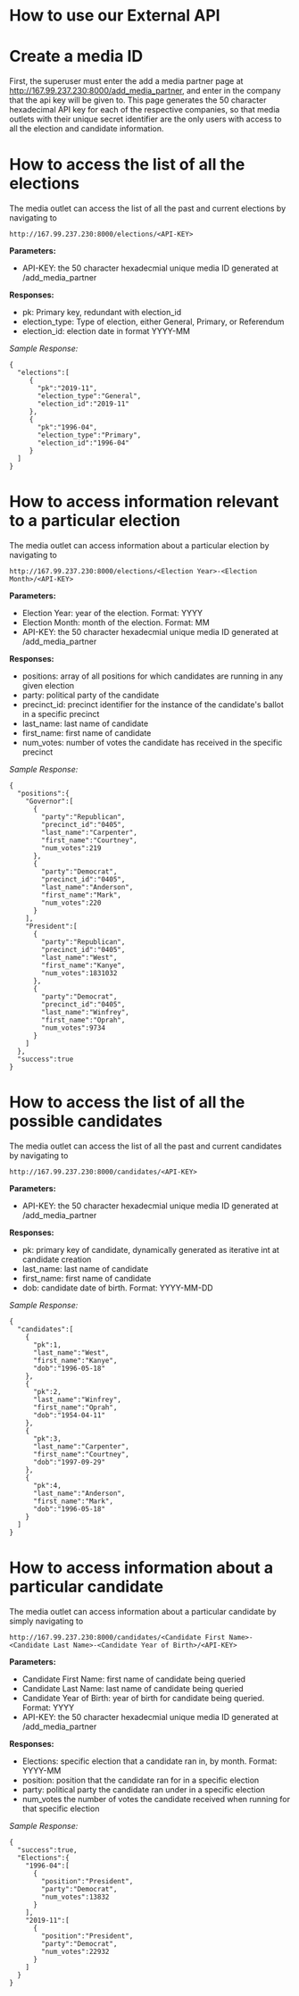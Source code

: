 # How to use our External API
# Create a media ID
  First, the superuser must enter the add a media partner page at http://167.99.237.230:8000/add_media_partner, and enter in the company that the api key will be given to.
  This page generates the 50 character hexadecimal API key for each of the respective companies, so that media outlets with their unique secret identifier are the only users with access to all the election and candidate information.
  
# How to access the list of all the elections
  The media outlet can access the list of all the past and current elections by navigating to 
  
    http://167.99.237.230:8000/elections/<API-KEY>
    
   **Parameters:**
   - API-KEY: the 50 character hexadecmial unique media ID generated at /add_media_partner
    
   **Responses:**
   - pk: Primary key, redundant with election_id
   - election_type: Type of election, either General, Primary, or Referendum
   - election_id: election date in format YYYY-MM
    
   _Sample Response:_
    
    {  
      "elections":[  
         {  
           "pk":"2019-11",
           "election_type":"General",
           "election_id":"2019-11"
         },
         {  
           "pk":"1996-04",
           "election_type":"Primary",
           "election_id":"1996-04"
         }
      ]
    }
    
    
# How to access information relevant to a particular election
  The media outlet can access information about a particular election by navigating to
    
    http://167.99.237.230:8000/elections/<Election Year>-<Election Month>/<API-KEY>
    
   **Parameters:**
   * Election Year: year of the election. Format: YYYY
   * Election Month: month of the election. Format: MM
   * API-KEY: the 50 character hexadecmial unique media ID generated at /add_media_partner
    
   **Responses:**
   * positions: array of all positions for which candidates are running in any given election
   * party: political party of the candidate
   * precinct_id: precinct identifier for the instance of the candidate's ballot in a specific precinct
   * last_name: last name of candidate
   * first_name: first name of candidate
   * num_votes: number of votes the candidate has received in the specific precinct
    
   _Sample Response:_
    
    {  
      "positions":{  
        "Governor":[  
          {  
            "party":"Republican",
            "precinct_id":"0405",
            "last_name":"Carpenter",
            "first_name":"Courtney",
            "num_votes":219
          },
          {  
            "party":"Democrat",
            "precinct_id":"0405",
            "last_name":"Anderson",
            "first_name":"Mark",
            "num_votes":220
          }
        ],
        "President":[  
          {  
            "party":"Republican",
            "precinct_id":"0405",
            "last_name":"West",
            "first_name":"Kanye",
            "num_votes":1831032
          },
          {  
            "party":"Democrat",
            "precinct_id":"0405",
            "last_name":"Winfrey",
            "first_name":"Oprah",
            "num_votes":9734
          }
        ]
      },
      "success":true
    }
    
   
# How to access the list of all the possible candidates
  The media outlet can access the list of all the past and current candidates by navigating to
    
    http://167.99.237.230:8000/candidates/<API-KEY>
    
   **Parameters:**
   * API-KEY: the 50 character hexadecmial unique media ID generated at /add_media_partner
    
   **Responses:**
   * pk: primary key of candidate, dynamically generated as iterative int at candidate creation
   * last_name: last name of candidate
   * first_name: first name of candidate
   * dob: candidate date of birth. Format: YYYY-MM-DD
    
   _Sample Response:_
    
    {  
      "candidates":[  
        {  
          "pk":1,
          "last_name":"West",
          "first_name":"Kanye",
          "dob":"1996-05-18"
        },
        {  
          "pk":2,
          "last_name":"Winfrey",
          "first_name":"Oprah",
          "dob":"1954-04-11"
        },
        {  
          "pk":3,
          "last_name":"Carpenter",
          "first_name":"Courtney",
          "dob":"1997-09-29"
        },
        {  
          "pk":4,
          "last_name":"Anderson",
          "first_name":"Mark",
          "dob":"1996-05-18"
        }
      ]
    }
    

# How to access information about a particular candidate
  The media outlet can access information about a particular candidate by simply navigating to
  
    http://167.99.237.230:8000/candidates/<Candidate First Name>-<Candidate Last Name>-<Candidate Year of Birth>/<API-KEY> 
    
   **Parameters:**
   * Candidate First Name: first name of candidate being queried
   * Candidate Last Name: last name of candidate being queried
   * Candidate Year of Birth: year of birth for candidate being queried. Format: YYYY
   * API-KEY: the 50 character hexadecmial unique media ID generated at /add_media_partner
    
   **Responses:**
   * Elections: specific election that a candidate ran in, by month. Format: YYYY-MM
   * position: position that the candidate ran for in a specific election
   * party: political party the candidate ran under in a specific election
   * num_votes the number of votes the candidate received when running for that specific election
    
   _Sample Response:_
   
    {  
      "success":true,
      "Elections":{  
        "1996-04":[  
          {  
            "position":"President",
            "party":"Democrat",
            "num_votes":13832
          }
        ],
        "2019-11":[  
          {  
            "position":"President",
            "party":"Democrat",
            "num_votes":22932
          }
        ]
      }
    }
    
